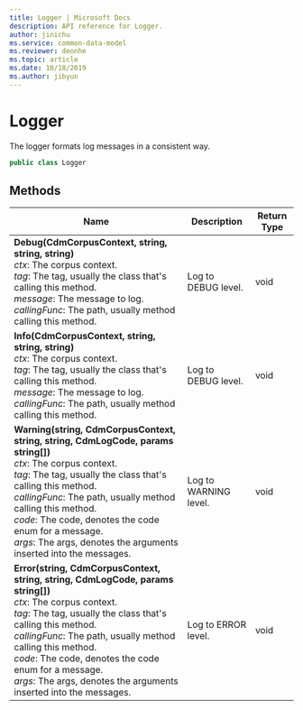 ```yaml
---
title: Logger | Microsoft Docs
description: API reference for Logger.
author: jinichu
ms.service: common-data-model
ms.reviewer: deonhe 
ms.topic: article
ms.date: 10/18/2019
ms.author: jibyun
---
```


# Logger

The logger formats log messages in a consistent way.

```csharp
public class Logger
```

## Methods
|Name|Description|Return Type|
|---|---|---|
|**Debug(CdmCorpusContext, string, string, string)**<br/>*ctx*: The corpus context.<br/>*tag*: The tag, usually the class that's calling this method.<br/>*message*: The message to log.<br/>*callingFunc*: The path, usually method calling this method.|Log to DEBUG level.|void|
|**Info(CdmCorpusContext, string, string, string)**<br/>*ctx*: The corpus context.<br/>*tag*: The tag, usually the class that's calling this method.<br/>*message*: The message to log.<br/>*callingFunc*: The path, usually method calling this method.|Log to DEBUG level.|void|
|**Warning(string, CdmCorpusContext, string, string, CdmLogCode, params string[])**<br/>*ctx*: The corpus context.<br/>*tag*: The tag, usually the class that's calling this method.<br/>*callingFunc*: The path, usually method calling this method.<br/>*code*:  The code, denotes the code enum for a message.<br/>*args*: The args, denotes the arguments inserted into the messages.|Log to WARNING level.|void|
|**Error(string, CdmCorpusContext, string, string, CdmLogCode, params string[])**<br/>*ctx*: The corpus context.<br/>*tag*: The tag, usually the class that's calling this method.<br/>*callingFunc*: The path, usually method calling this method.<br/>*code*:  The code, denotes the code enum for a message.<br/>*args*: The args, denotes the arguments inserted into the messages.|Log to ERROR level.|void|
